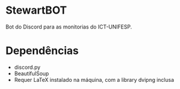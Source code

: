 # StewartBOT
Bot do Discord para as monitorias do ICT-UNIFESP.

# Dependências

* discord.py
* BeautifulSoup
* Requer LaTeX instalado na máquina, com a library dvipng inclusa